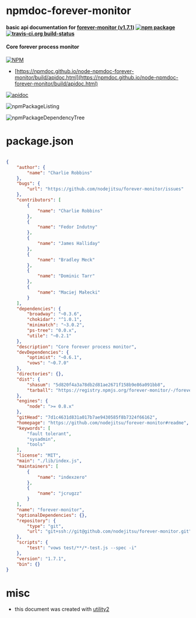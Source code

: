 # npmdoc-forever-monitor

#### basic api documentation for  [forever-monitor (v1.7.1)](https://github.com/nodejitsu/forever-monitor#readme)  [![npm package](https://img.shields.io/npm/v/npmdoc-forever-monitor.svg?style=flat-square)](https://www.npmjs.org/package/npmdoc-forever-monitor) [![travis-ci.org build-status](https://api.travis-ci.org/npmdoc/node-npmdoc-forever-monitor.svg)](https://travis-ci.org/npmdoc/node-npmdoc-forever-monitor)

#### Core forever process monitor

[![NPM](https://nodei.co/npm/forever-monitor.png?downloads=true&downloadRank=true&stars=true)](https://www.npmjs.com/package/forever-monitor)

- [https://npmdoc.github.io/node-npmdoc-forever-monitor/build/apidoc.html](https://npmdoc.github.io/node-npmdoc-forever-monitor/build/apidoc.html)

[![apidoc](https://npmdoc.github.io/node-npmdoc-forever-monitor/build/screenCapture.buildCi.browser.%252Ftmp%252Fbuild%252Fapidoc.html.png)](https://npmdoc.github.io/node-npmdoc-forever-monitor/build/apidoc.html)

![npmPackageListing](https://npmdoc.github.io/node-npmdoc-forever-monitor/build/screenCapture.npmPackageListing.svg)

![npmPackageDependencyTree](https://npmdoc.github.io/node-npmdoc-forever-monitor/build/screenCapture.npmPackageDependencyTree.svg)



# package.json

```json

{
    "author": {
        "name": "Charlie Robbins"
    },
    "bugs": {
        "url": "https://github.com/nodejitsu/forever-monitor/issues"
    },
    "contributors": [
        {
            "name": "Charlie Robbins"
        },
        {
            "name": "Fedor Indutny"
        },
        {
            "name": "James Halliday"
        },
        {
            "name": "Bradley Meck"
        },
        {
            "name": "Dominic Tarr"
        },
        {
            "name": "Maciej Małecki"
        }
    ],
    "dependencies": {
        "broadway": "~0.3.6",
        "chokidar": "^1.0.1",
        "minimatch": "~3.0.2",
        "ps-tree": "0.0.x",
        "utile": "~0.2.1"
    },
    "description": "Core forever process monitor",
    "devDependencies": {
        "optimist": "~0.6.1",
        "vows": "~0.7.0"
    },
    "directories": {},
    "dist": {
        "shasum": "5d820f4a3a78db2d81ae2671f158b9e86a091bb8",
        "tarball": "https://registry.npmjs.org/forever-monitor/-/forever-monitor-1.7.1.tgz"
    },
    "engines": {
        "node": ">= 0.8.x"
    },
    "gitHead": "7d1c4631d831a017b7ae9430585f8b7324f66162",
    "homepage": "https://github.com/nodejitsu/forever-monitor#readme",
    "keywords": [
        "fault tolerant",
        "sysadmin",
        "tools"
    ],
    "license": "MIT",
    "main": "./lib/index.js",
    "maintainers": [
        {
            "name": "indexzero"
        },
        {
            "name": "jcrugzz"
        }
    ],
    "name": "forever-monitor",
    "optionalDependencies": {},
    "repository": {
        "type": "git",
        "url": "git+ssh://git@github.com/nodejitsu/forever-monitor.git"
    },
    "scripts": {
        "test": "vows test/**/*-test.js --spec -i"
    },
    "version": "1.7.1",
    "bin": {}
}
```



# misc
- this document was created with [utility2](https://github.com/kaizhu256/node-utility2)
